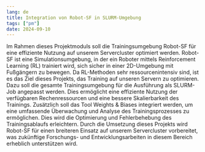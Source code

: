 ```yaml
---
lang: de
title: Integration von Robot-SF in SLURM-Umgebung
tags: ["pm"]
date: 2024-09-10
---
```

Im Rahmen dieses Projektmoduls soll die Trainingsumgebung Robot-SF für eine effiziente Nutzung auf unserem Servercluster optimiert werden. Robot-SF ist eine Simulationsumgebung, in der ein Roboter mittels Reinforcement Learning (RL) trainiert wird, sich sicher in einer 2D-Umgebung mit Fußgängern zu bewegen.
Da RL-Methoden sehr ressourcenintensiv sind, ist es das Ziel dieses Projekts, das Training auf unseren Servern zu optimieren. Dazu soll die gesamte Trainingsumgebung für die Ausführung als SLURM-Job angepasst werden. Dies ermöglicht eine effiziente Nutzung der verfügbaren Rechenressourcen und eine bessere Skalierbarkeit des Trainings.
Zusätzlich soll das Tool Weights & Biases integriert werden, um eine umfassende Überwachung und Analyse des Trainingsprozesses zu ermöglichen. Dies wird die Optimierung und Fehlerbehebung des Trainingsablaufs erleichtern.
Durch die Umsetzung dieses Projekts wird Robot-SF für einen breiteren Einsatz auf unserem Servercluster vorbereitet, was zukünftige Forschungs- und Entwicklungsarbeiten in diesem Bereich erheblich unterstützen wird.
